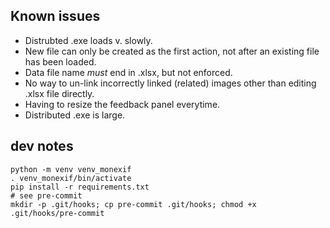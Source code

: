 ## Known issues

- Distrubted .exe loads v. slowly.
- New file can only be created as the first action, not
  after an existing file has been loaded.
- Data file name *must* end in .xlsx, but not enforced.
- No way to un-link incorrectly linked (related) images other
  than editing .xlsx file directly.
- Having to resize the feedback panel everytime.
- Distributed .exe is large.

## dev notes

```shell
python -m venv venv_monexif
. venv_monexif/bin/activate
pip install -r requirements.txt
# see pre-commit
mkdir -p .git/hooks; cp pre-commit .git/hooks; chmod +x .git/hooks/pre-commit
```

